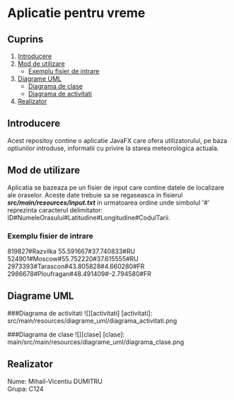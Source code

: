 # Aplicatie pentru vreme


## Cuprins
1. [Introducere](#introducere)
2. [Mod de utilizare](#mod-de-utilizare)
    * [Exemplu fisier de intrare](#exemplu-fisier-de-intrare)
3. [Diagrame UML](#diagrame-uml)
    * [Diagrama de clase](#diagrama-de-clase)
    * [Diagrama de activitati](#diagrama-de-activitati)
4. [Realizator](#autor)

## Introducere
Acest repositoy contine o aplicatie JavaFX care ofera utilizatorului, pe baza optiunilor introduse, informatii cu privire la starea meteorologica actuala.

## Mod de utilizare
Aplicatia se bazeaza pe un fisier de input care contine datele de localizare ale oraselor.
Aceste date trebuie sa se regaseasca in fisierul **_src/main/resources/input.txt_** in urmatoarea ordine unde simbolul '#' reprezinta caracterul delimitator:
ID#NumeleOrasului#Latitudine#Longitudine#CodulTarii.

### Exemplu fisier de intrare
819827#Razvilka	55.591667#37.740833#RU<br/>
524901#Moscow#55.752220#37.615555#RU<br/>
2973393#Tarascon#43.805828#4.660280#FR<br/>
2986678#Ploufragan#48.491409#-2.794580#FR<br/>

## Diagrame UML

###Diagrama de activitati
![][activitati]
[activitati]: src/main/resources/diagrame_uml/diagrama_activitati.png

###Diagrama de clase
![][clase]
[clase]: main/src/main/resources/diagrame_uml/diagrama_clase.png

## Realizator
Nume:	Mihail-Vicentiu DUMITRU<br/>
Grupa:	C124